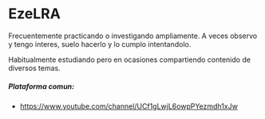 # EzeLRA
Frecuentemente practicando o investigando ampliamente. A veces observo y tengo interes, suelo hacerlo y lo cumplo intentandolo.

Habitualmente estudiando pero en ocasiones compartiendo contenido de diversos temas.

##### Plataforma comun:
- https://www.youtube.com/channel/UCf1gLwjL6owpPYezmdh1xJw
